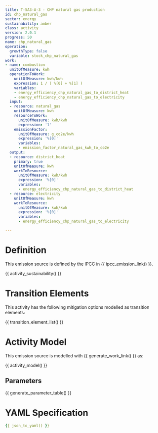 ```yaml
---
title: T-5A3-A-3 - CHP natural gas production
id: chp_natural_gas
sector: energy
sustainability: amber
class: activity
version: 2.0.1
progress: 50
name: chp_natural_gas
operation:
  growthType: false
  variable: stock_chp_natural_gas
work:
- name: combustion
  unitOfMeasure: kwh
  operationToWork:
    unitOfMeasure: kwh/kwh
    expression: 1 / ( %[0] + %[1] )
    variables:
    - energy_efficiency_chp_natural_gas_to_district_heat
    - energy_efficiency_chp_natural_gas_to_electricity
  input:
  - resource: natural_gas
    unitOfMeasure: kwh
    resourceToWork:
      unitOfMeasure: kwh/kwh
      expression: '1'
    emissionFactor:
      unitOfMeasure: g_co2e/kwh
      expression: '%[0]'
      variables:
      - emission_factor_natural_gas_kwh_to_co2e
  output:
  - resource: district_heat
    primary: true
    unitOfMeasure: kwh
    workToResource:
      unitOfMeasure: kwh/kwh
      expression: '%[0]'
      variables:
      - energy_efficiency_chp_natural_gas_to_district_heat
  - resource: electricity
    unitOfMeasure: kwh
    workToResource:
      unitOfMeasure: kwh/kwh
      expression: '%[0]'
      variables:
      - energy_efficiency_chp_natural_gas_to_electricity

---
```


# Definition
This emission source is defined by the IPCC in {{ ipcc_emission_link() }}.


{{ activity_sustainability() }}

# Transition Elements

This activity has the following mitigation options modelled as transition elements:

{{ transition_element_list() }}

# Activity Model
This emission source is modelled with {{ generate_work_link() }} as:

{{ activity_model() }}

## Parameters

{{ generate_parameter_table() }}

# YAML Specification

```yaml
{{ json_to_yaml() }}
```

